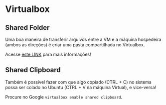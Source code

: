 # Virtualbox

## Shared Folder

Uma boa maneira de transferir arquivos entre a VM e a máquina hospedeira (ambos as direções) é criar uma pasta compartilhada no Virtualbox.

Acesse [este LINK](https://carleton.ca/scs/tech-support/troubleshooting-guides/creating-a-shared-folder-in-virtualbox/) para mais informações!

## Shared Clipboard

Também é possível fazer com que algo copiado (CTRL + C) no sistema possa ser colado no Ubuntu (CTRL + V na máquina Virtual), e vice-versa!

Procure no Google `virtualbox enable shared clipboard`.